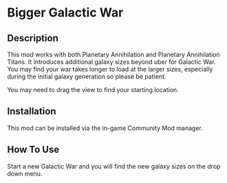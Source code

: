 # Bigger Galactic War

## Description

This mod works with both Planetary Annihilation and Planetary Annihilation Titans. It introduces additional galaxy sizes beyond uber for Galactic War. You may find your war takes longer to load at the larger sizes, especially during the initial galaxy generation so please be patient.

You may need to drag the view to find your starting location.

## Installation

This mod can be installed via the in-game Community Mod manager.

## How To Use

Start a new Galactic War and you will find the new galaxy sizes on the drop down menu.